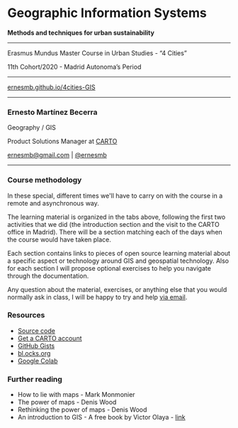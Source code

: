 # Geographic Information Systems 
**Methods and techniques for urban sustainability**

---
Erasmus Mundus Master Course in Urban Studies - “4 Cities” 

11th Cohort/2020 - Madrid Autonoma’s Period

---
[ernesmb.github.io/4cities-GIS](https://ernesmb.github.io/4cities-GIS)

---

### Ernesto Martínez Becerra
Geography / GIS

Product Solutions Manager at [CARTO](https://carto.com)

[ernesmb@gmail.com](mailto:ernesmb@gmail.com) | [@ernesmb](https://github.com/ernesmb)

---

### Course methodology

In these special, different times we'll have to carry on with the course in a remote and asynchronous way. 

The learning material is organized in the tabs above, following the first two activities that we did (the introduction section and the visit to the CARTO office in Madrid). There will be a section matching each of the days when the course would have taken place.

Each section contains links to pieces of open source learning material about a specific aspect or technology around GIS and geospatial technology. Also for each section I will propose optional exercises to help you navigate through the documentation. 

Any question about the material, exercises, or anything else that you would normally ask in class, I will be happy to try and help [via email](mailto:ernesmb@gmail.com).


### Resources
* [Source code](https://github.com/ernesmb/4cities-GIS)
* [Get a CARTO account](https://carto.com/signup)
* [GitHub Gists](https://gist.github.com)
* [bl.ocks.org](https://bl.ocks.org)
* [Google Colab](https://colab.research.google.com/)

### Further reading
* How to lie with maps - Mark Monmonier
* The power of maps - Denis Wood
* Rethinking the power of maps - Denis Wood
* An introduction to GIS - A free book by Victor Olaya - [link](https://volaya.github.io/gis-book/en/index.html)
